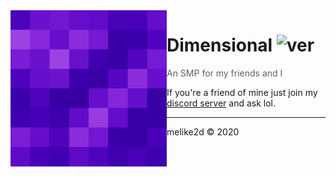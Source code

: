 <img src="/dimensional.png" alt="server info" width="250" align="left">

# Dimensional ![ver](https://img.shields.io/badge/minecraft%20version-1.16.4-8FCA5C?style=flat-square)

> An SMP for my friends and I

If you're a friend of mine just join my [discord server](https://discord.gg/JrHfSmb) and ask lol.

---

melike2d &copy; 2020
